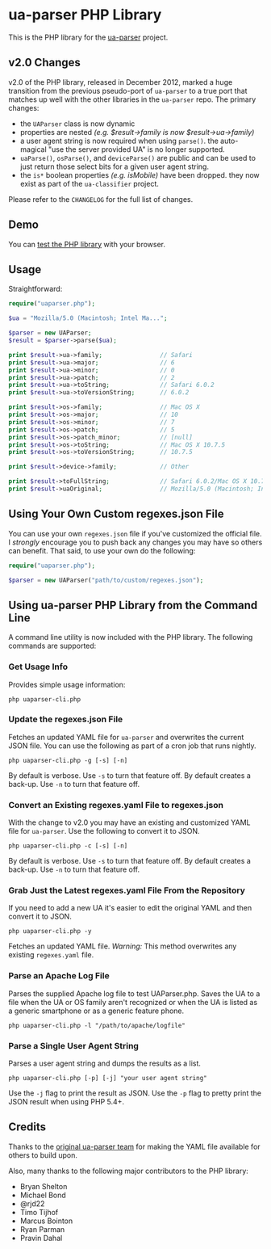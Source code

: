 # ua-parser PHP Library #

This is the PHP library for the [ua-parser](https://github.com/tobie/ua-parser) project.

## v2.0 Changes ##

v2.0 of the PHP library, released in December 2012, marked a huge transition from the previous pseudo-port of `ua-parser` to a true port that matches up well with the other libraries in the `ua-parser` repo. The primary changes:

* the `UAParser` class is now dynamic
* properties are nested _(e.g. $result->family is now $result->ua->family)_
* a user agent string is now required when using `parse()`. the auto-magical "use the server provided UA" is no longer supported.
* `uaParse()`, `osParse()`, and `deviceParse()` are public and can be used to just return those select bits for a given user agent string.
* the `is*` boolean properties _(e.g. isMobile)_ have been dropped. they now exist as part of the `ua-classifier` project.

Please refer to the `CHANGELOG` for the full list of changes.

## Demo ##

You can [test the PHP library](http://uaparser.dmolsen.com/) with your browser.

## Usage ##

Straightforward:

```php
require("uaparser.php");

$ua = "Mozilla/5.0 (Macintosh; Intel Ma...";

$parser = new UAParser;
$result = $parser->parse($ua);

print $result->ua->family;                // Safari
print $result->ua->major;                 // 6
print $result->ua->minor;                 // 0
print $result->ua->patch;                 // 2
print $result->ua->toString;              // Safari 6.0.2
print $result->ua->toVersionString;       // 6.0.2

print $result->os->family;                // Mac OS X
print $result->os->major;                 // 10
print $result->os->minor;                 // 7
print $result->os->patch;                 // 5
print $result->os->patch_minor;           // [null]
print $result->os->toString;              // Mac OS X 10.7.5
print $result->os->toVersionString;       // 10.7.5

print $result->device->family;            // Other

print $result->toFullString;              // Safari 6.0.2/Mac OS X 10.7.5
print $result->uaOriginal;                // Mozilla/5.0 (Macintosh; Intel Ma...
```

## Using Your Own Custom regexes.json File ##

You can use your own `regexes.json` file if you've customized the official file. I *strongly* encourage you to push back any changes you may have so others can benefit. That said, to use your own do the following:

```php
require("uaparser.php");

$parser = new UAParser("path/to/custom/regexes.json");
```

## Using ua-parser PHP Library from the Command Line ##

A command line utility is now included with the PHP library. The following commands are supported:

### Get Usage Info

Provides simple usage information:

    php uaparser-cli.php

### Update the regexes.json File

Fetches an updated YAML file for `ua-parser` and overwrites the current JSON file. You can use the following as part of a cron job that runs nightly. 

    php uaparser-cli.php -g [-s] [-n]
        
By default is verbose. Use `-s` to turn that feature off. By default creates a back-up. Use `-n` to turn that feature off.

### Convert an Existing regexes.yaml File to regexes.json

With the change to v2.0 you may have an existing and customized YAML file for `ua-parser`. Use the following to convert it to JSON.

    php uaparser-cli.php -c [-s] [-n]

By default is verbose. Use `-s` to turn that feature off. By default creates a back-up. Use `-n` to turn that feature off.

### Grab Just the Latest regexes.yaml File From the Repository

If you need to add a new UA it's easier to edit the original YAML and then convert it to JSON.

    php uaparser-cli.php -y

Fetches an updated YAML file. *Warning:* This method overwrites any existing `regexes.yaml` file.

### Parse an Apache Log File

Parses the supplied Apache log file to test UAParser.php. Saves the UA to a file when the UA or OS family aren't recognized or when the UA is listed as a generic smartphone or as a generic feature phone.

    php uaparser-cli.php -l "/path/to/apache/logfile"
        

### Parse a Single User Agent String

Parses a user agent string and dumps the results as a list.

    php uaparser-cli.php [-p] [-j] "your user agent string"
           
Use the `-j` flag to print the result as JSON. Use the `-p` flag to pretty print the JSON result when using PHP 5.4+.

## Credits ##

Thanks to the [original ua-parser team](http://code.google.com/p/ua-parser/people/list) for making the YAML file available for others to build upon.

Also, many thanks to the following major contributors to the PHP library:

* Bryan Shelton
* Michael Bond
* @rjd22
* Timo Tijhof 
* Marcus Bointon
* Ryan Parman
* Pravin Dahal
